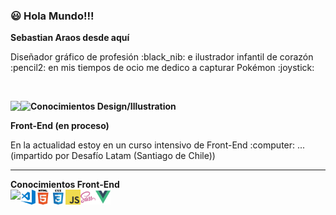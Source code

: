 ### :smiley: Hola Mundo!!!
**Sebastian Araos desde aquí**
<p>Diseñador gráfico de profesión :black_nib: e ilustrador infantil de corazón :pencil2: en mis tiempos de ocio me dedico a capturar Pokémon :joystick: </p>
<br>

**Conocimientos Design/Illustration**
<img align="left" height="24" src="https://toppng.com/uploads/preview/photoshop-cs6-vector-logo-11574280317edcz0mgwqy.png">
<img align="left" height="24" src="https://assets.stickpng.com/thumbs/586d7feb25738d9f2d793e96.png">

**Front-End (en proceso)**
<p>En la actualidad estoy en un curso intensivo de Front-End :computer: ... (impartido por Desafío Latam (Santiago de Chile))
<img align="left" alt="" width="50%" src="https://3.bp.blogspot.com/-co9IzI0I4mI/XGS3iyQi1sI/AAAAAAAAFo4/RhLWOcJeBvE3XzBIy8akSmTZ5TTGgRJEwCLcBGAs/s1600/maxresdefault.jpg" />
<hr>

**Conocimientos Front-End**  
<img align="left" height="24" src="https://toppng.com/uploads/preview/photoshop-cs6-vector-logo-11574280317edcz0mgwqy.png">
<img align="left" height="24" src="https://raw.githubusercontent.com/github/explore/80688e429a7d4ef2fca1e82350fe8e3517d3494d/topics/visual-studio-code/visual-studio-code.png">
<img align="left" height="24" src="https://raw.githubusercontent.com/github/explore/80688e429a7d4ef2fca1e82350fe8e3517d3494d/topics/html/html.png">
<img align="left" height="24" src="https://raw.githubusercontent.com/github/explore/80688e429a7d4ef2fca1e82350fe8e3517d3494d/topics/css/css.png">
<img align="left" height="24" src="https://raw.githubusercontent.com/github/explore/80688e429a7d4ef2fca1e82350fe8e3517d3494d/topics/javascript/javascript.png">
<img align="left" height="24" src="https://raw.githubusercontent.com/github/explore/80688e429a7d4ef2fca1e82350fe8e3517d3494d/topics/sass/sass.png">
<img align="left" height="24" src="https://raw.githubusercontent.com/github/explore/80688e429a7d4ef2fca1e82350fe8e3517d3494d/topics/vue/vue.png">
